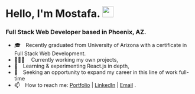 # Hello, I'm Mostafa. <img src="https://raw.githubusercontent.com/MartinHeinz/MartinHeinz/master/wave.gif" width="30px">

### Full Stack Web Developer based in Phoenix, AZ.

- 🎓 Recently graduated from University of Arizona with a certificate in Full Stack Web Development.
- 👨🏻‍💻  Currently working my own projects,
- 🌱 Learning & experimenting React.js in depth,
- 🔭 Seeking an opportunity to expand my career in this line of work full-time
- 📫 How to reach me: [Portfolio](https://mostafaalshammary.netlify.app) | [LinkedIn](https://www.linkedin.com/in/mostafa-alshammary) | [Email](m.alsham627@gmail.com) .

